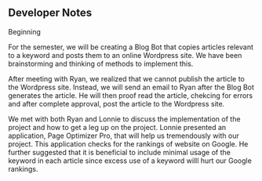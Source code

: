 ## Developer Notes


<!DOCTYPE html>
<html>
<body>
<p>Beginning  </p>
  For the semester, we will be creating a Blog Bot that copies articles relevant to a keyword and posts them to an online Wordpress site. We have been brainstorming and thinking of methods to implement this. 
  
  
  After meeting with Ryan, we realized that we cannot publish the article to the Wordpress site. Instead, we will send an email to Ryan after the Blog Bot generates the article. He will then proof read the article, chekcing for errors and after complete approval, post the article to the Wordpress site. 
  
  
  We met with both Ryan and Lonnie to discuss the implementation of the project and how to get a leg up on the project. Lonnie presented an application, Page Optimizer Pro, that will help us tremendously with our project. This application checks for the rankings of website on Google. He further suggested that it is beneficial to include minimal usage of the keyword in each article since excess use of a keyword willl hurt our Google rankings. 
</body>
</html>
